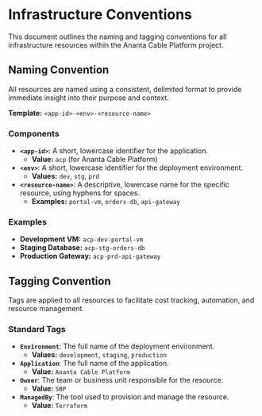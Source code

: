 # Infrastructure Conventions

This document outlines the naming and tagging conventions for all infrastructure resources within the Ananta Cable Platform project.

## Naming Convention

All resources are named using a consistent, delimited format to provide immediate insight into their purpose and context.

**Template:** `<app-id>-<env>-<resource-name>`

### Components

-   **`<app-id>`**: A short, lowercase identifier for the application.
    -   **Value:** `acp` (for Ananta Cable Platform)
-   **`<env>`**: A short, lowercase identifier for the deployment environment.
    -   **Values:** `dev`, `stg`, `prd`
-   **`<resource-name>`**: A descriptive, lowercase name for the specific resource, using hyphens for spaces.
    -   **Examples:** `portal-vm`, `orders-db`, `api-gateway`

### Examples

-   **Development VM:** `acp-dev-portal-vm`
-   **Staging Database:** `acp-stg-orders-db`
-   **Production Gateway:** `acp-prd-api-gateway`

## Tagging Convention

Tags are applied to all resources to facilitate cost tracking, automation, and resource management.

### Standard Tags

-   **`Environment`**: The full name of the deployment environment.
    -   **Values:** `development`, `staging`, `production`
-   **`Application`**: The full name of the application.
    -   **Value:** `Ananta Cable Platform`
-   **`Owner`**: The team or business unit responsible for the resource.
    -   **Value:** `SBP`
-   **`ManagedBy`**: The tool used to provision and manage the resource.
    -   **Value:** `Terraform`
